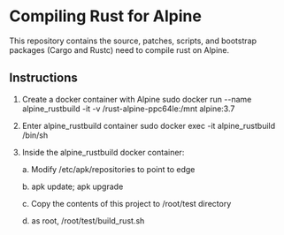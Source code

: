 
# Compiling Rust for Alpine

This repository contains the source, patches, scripts, and bootstrap packages (Cargo and Rustc) need to compile rust on Alpine.

[Rust]: https://www.rust-lang.org

## Instructions
1. Create a docker container with Alpine 
    sudo docker run --name alpine_rustbuild  -it -v /rust-alpine-ppc64le:/mnt alpine:3.7
    
2. Enter alpine_rustbuild container
    sudo docker exec -it alpine_rustbuild  /bin/sh
    
3. Inside the alpine_rustbuild docker container:

   a. Modify /etc/apk/repositories to point to edge
   
   b. apk update; apk upgrade
   
   c. Copy the contents of this project to /root/test  directory
   
   d. as root, /root/test/build_rust.sh
  
